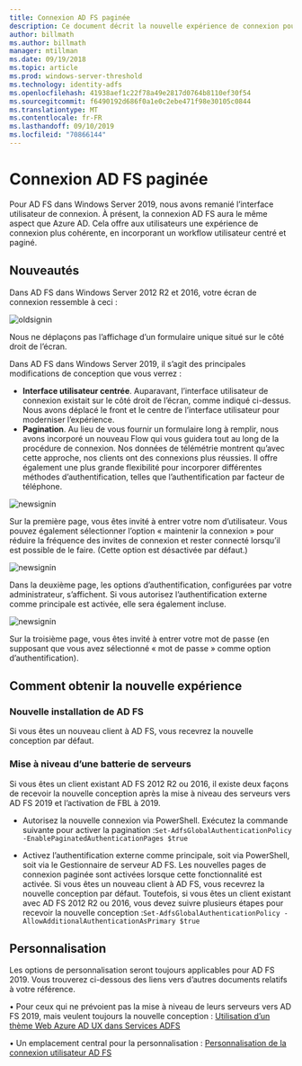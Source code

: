 ```yaml
---
title: Connexion AD FS paginée
description: Ce document décrit la nouvelle expérience de connexion pour AD FS 2019.
author: billmath
ms.author: billmath
manager: mtillman
ms.date: 09/19/2018
ms.topic: article
ms.prod: windows-server-threshold
ms.technology: identity-adfs
ms.openlocfilehash: 41938aef1c22f78a49e2817d0764b8110ef30f54
ms.sourcegitcommit: f6490192d686f0a1e0c2ebe471f98e30105c0844
ms.translationtype: MT
ms.contentlocale: fr-FR
ms.lasthandoff: 09/10/2019
ms.locfileid: "70866144"
---
```

# <a name="ad-fs-paginated-sign-in"></a>Connexion AD FS paginée


Pour AD FS dans Windows Server 2019, nous avons remanié l’interface utilisateur de connexion.  À présent, la connexion AD FS aura le même aspect que Azure AD.  Cela offre aux utilisateurs une expérience de connexion plus cohérente, en incorporant un workflow utilisateur centré et paginé.

## <a name="whats-changing"></a>Nouveautés
Dans AD FS dans Windows Server 2012 R2 et 2016, votre écran de connexion ressemble à ceci :

![oldsignin](media/AD-FS-paginated-sign-in/signin1.png)

Nous ne déplaçons pas l’affichage d’un formulaire unique situé sur le côté droit de l’écran.

Dans AD FS dans Windows Server 2019, il s’agit des principales modifications de conception que vous verrez :


- **Interface utilisateur centrée**. Auparavant, l’interface utilisateur de connexion existait sur le côté droit de l’écran, comme indiqué ci-dessus. Nous avons déplacé le front et le centre de l’interface utilisateur pour moderniser l’expérience.
- **Pagination**. Au lieu de vous fournir un formulaire long à remplir, nous avons incorporé un nouveau Flow qui vous guidera tout au long de la procédure de connexion. Nos données de télémétrie montrent qu’avec cette approche, nos clients ont des connexions plus réussies. Il offre également une plus grande flexibilité pour incorporer différentes méthodes d’authentification, telles que l’authentification par facteur de téléphone.

![newsignin](media/AD-FS-paginated-sign-in/signin2.png)

Sur la première page, vous êtes invité à entrer votre nom d’utilisateur. Vous pouvez également sélectionner l’option « maintenir la connexion » pour réduire la fréquence des invites de connexion et rester connecté lorsqu’il est possible de le faire. (Cette option est désactivée par défaut.)

![newsignin](media/AD-FS-paginated-sign-in/signin3.png)

Dans la deuxième page, les options d’authentification, configurées par votre administrateur, s’affichent. Si vous autorisez l’authentification externe comme principale est activée, elle sera également incluse.

![newsignin](media/AD-FS-paginated-sign-in/signin4.png)

Sur la troisième page, vous êtes invité à entrer votre mot de passe (en supposant que vous avez sélectionné « mot de passe » comme option d’authentification).

## <a name="how-to-get-the-new-experience"></a>Comment obtenir la nouvelle expérience

### <a name="new-installation-of-ad-fs"></a>Nouvelle installation de AD FS
Si vous êtes un nouveau client à AD FS, vous recevrez la nouvelle conception par défaut.

### <a name="upgrading-a-farm"></a>Mise à niveau d’une batterie de serveurs
Si vous êtes un client existant AD FS 2012 R2 ou 2016, il existe deux façons de recevoir la nouvelle conception après la mise à niveau des serveurs vers AD FS 2019 et l’activation de FBL à 2019.

- Autorisez la nouvelle connexion via PowerShell. Exécutez la commande suivante pour activer la pagination :``Set-AdfsGlobalAuthenticationPolicy -EnablePaginatedAuthenticationPages $true``

 - Activez l’authentification externe comme principale, soit via PowerShell, soit via le Gestionnaire de serveur AD FS. Les nouvelles pages de connexion paginée sont activées lorsque cette fonctionnalité est activée.
Si vous êtes un nouveau client à AD FS, vous recevrez la nouvelle conception par défaut. Toutefois, si vous êtes un client existant avec AD FS 2012 R2 ou 2016, vous devez suivre plusieurs étapes pour recevoir la nouvelle conception :``Set-AdfsGlobalAuthenticationPolicy -AllowAdditionalAuthenticationAsPrimary $true``

## <a name="customization"></a>Personnalisation
Les options de personnalisation seront toujours applicables pour AD FS 2019.
Vous trouverez ci-dessous des liens vers d’autres documents relatifs à votre référence.

• Pour ceux qui ne prévoient pas la mise à niveau de leurs serveurs vers AD FS 2019, mais veulent toujours la nouvelle conception : [Utilisation d’un thème Web Azure AD UX dans Services ADFS](azure-ux-web-theme-in-ad-fs.md)

• Un emplacement central pour la personnalisation : [Personnalisation de la connexion utilisateur AD FS](ad-fs-user-sign-in-customization.md)
